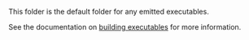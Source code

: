 This folder is the default folder for any emitted executables.  

See the documentation on [building executables](../doc/building_images.md) for more information.